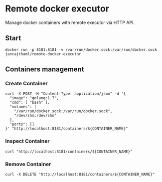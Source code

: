 Remote docker executor
======================

Manage docker containers with remote executor via HTTP API.

## Start

```docker run -p 8181:8181 -v /var/run/docker.sock:/var/run/docker.sock jancajthaml/remote-docker-executor```

## Containers management
### Create Container

```
curl -X POST -H "Content-Type: application/json" -d '{
  "image": "golang:1.7",
  "cmd": [ "bash" ],
  "volumes": [
    "/var/run/docker.sock:/var/run/docker.sock",
    "/dev/shm:/dev/shm"
  ],
  "ports": []
}' "http://localhost:8181/containers/${CONTAINER_NAME}"
```

### Inspect Container

```curl "http://localhost:8181/containers/${CONTAINER_NAME}"```

### Remove Container

```curl -X DELETE "http://localhost:8181/containers/${CONTAINER_NAME}"```
